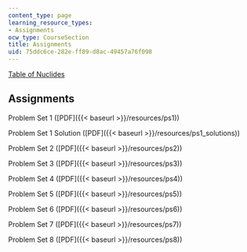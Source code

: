 ```yaml
---
content_type: page
learning_resource_types:
- Assignments
ocw_type: CourseSection
title: Assignments
uid: 75ddc6ce-282e-ff89-d8ac-49457a76f098
---
```


[Table of Nuclides](http://atom.kaeri.re.kr/)

Assignments
-----------

Problem Set 1 ([PDF]({{< baseurl >}}/resources/ps1))

Problem Set 1 Solution ([PDF]({{< baseurl >}}/resources/ps1_solutions))

Problem Set 2 ([PDF]({{< baseurl >}}/resources/ps2))

Problem Set 3 ([PDF]({{< baseurl >}}/resources/ps3))

Problem Set 4 ([PDF]({{< baseurl >}}/resources/ps4))

Problem Set 5 ([PDF]({{< baseurl >}}/resources/ps5))

Problem Set 6 ([PDF]({{< baseurl >}}/resources/ps6))

Problem Set 7 ([PDF]({{< baseurl >}}/resources/ps7))

Problem Set 8 ([PDF]({{< baseurl >}}/resources/ps8))